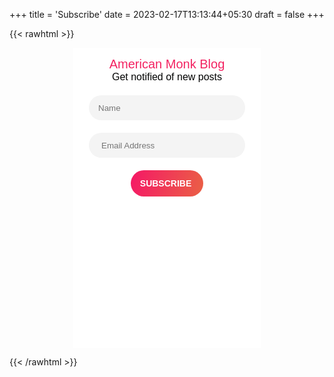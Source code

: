 +++
title = 'Subscribe'
date = 2023-02-17T13:13:44+05:30
draft = false
+++

{{< rawhtml >}}
<!-- Your Mailchimp form HTML here -->
<!--Zoho Campaigns Web-Optin Form's Header Code Starts Here-->

<script type="text/javascript" src="https://zcsub-cmpzourl.maillist-manage.com/js/optin.min.js" onload="setupSF('sf3z1b5a9455682c3568e622c23cb918d4fb973ed6d4efe816ea7906ebe638b2edf3','ZCFORMVIEW',false,'light',false,'0')"></script>
<script type="text/javascript">
	function runOnFormSubmit_sf3z1b5a9455682c3568e622c23cb918d4fb973ed6d4efe816ea7906ebe638b2edf3(th){
		/*Before submit, if you want to trigger your event, "include your code here"*/
	};
</script>



<!--Zoho Campaigns Web-Optin Form's Header Code Ends Here--><!--Zoho Campaigns Web-Optin Form Starts Here-->

<div id="sf3z1b5a9455682c3568e622c23cb918d4fb973ed6d4efe816ea7906ebe638b2edf3" data-type="signupform" style="opacity: 1;">
	<div id="customForm">
		<div name="SIGNUP_BODY" changeitem="BG_IMAGE" style="text-align: center; width: 300px; height: 480px; position: relative; z-index: 2; background-color: rgb(255, 255, 255); margin: auto; overflow: hidden">
			<div changeitem="ELEGANTFORM_IMAGE" style="width: 100%; height: 100%; position: absolute; bottom: 0">
				<img style="width: 100%; height: 100%; position: relative; visibility: hidden">
			</div>
			<div style="text-align: center; width: 100%; margin-top: 15px; position: relative; z-index: 2">
				<div style="position:relative;">
					<div id="Zc_SignupSuccess" style="display:none;position:absolute;margin-left:4%;width:90%;background-color: white; padding: 3px; border: 3px solid rgb(194, 225, 154);  margin-top: 10px;margin-bottom:10px;word-break:break-all">
						<table width="100%" cellpadding="0" cellspacing="0" border="0">
							<tbody>
								<tr>
									<td width="10%">
										<img class="successicon" src="https://zcsub-cmpzourl.maillist-manage.com/images/challangeiconenable.jpg" align="absmiddle">
									</td>
									<td>
										<span id="signupSuccessMsg" style="color: rgb(73, 140, 132); font-family: sans-serif; font-size: 14px;word-break:break-word">&nbsp;&nbsp;Thank you for Signing Up</span>
									</td>
								</tr>
							</tbody>
						</table>
					</div>
				</div>
				<form method="POST" id="zcampaignOptinForm" style="margin: 0px; width: 100%; color: rgb(255, 255, 255)" action="https://zcsub-cmpzourl.maillist-manage.com/weboptin.zc" target="_zcSignup">
					<div style="background-color: rgb(255, 235, 232); padding: 10px; color: rgb(210, 0, 0); font-size: 11px; border: 1px solid rgb(255, 217, 211); opacity: 1; position: absolute; width: 80%; margin: 20px 10%; box-shadow: rgba(27, 27, 27, 0.31) 0px 4px 7px 3px; z-index: 1; box-sizing: border-box; display: none; display: none" id="errorMsgDiv">Please correct the marked field(s) below.</div>
					<div style="font-size: 20px; font-family: &quot;Arial&quot;, sans-serif; font-weight: normal; color: rgb(243, 34, 97); text-align: center; width: 100%; margin: auto">American Monk Blog</div>
					<div style="font-size: 16px; font-family: &quot;Arial&quot;, sans-serif; font-weight: normal; color: rgb(0, 0, 0); text-align: center; width: 100%; margin: auto">Get notified of new posts</div>
					<div style="position: relative; width: 250px; height: 40px; margin: 20px 0 20px; display: inline-block">
						<input type="text" style="border: 0; outline: none; border-radius: 23px; background-color: rgb(244, 244, 244); width: 100%; height: 100%; color: rgb(136, 136, 136); font-family: &quot;Poppins&quot;, &quot;Arial&quot;, sans-serif; text-align: left; padding: 0 15px; box-sizing: border-box" placeholder="Name" changeitem="SIGNUP_FORM_FIELD" name="FIRSTNAME" id="FIRSTNAME">
					</div>
					<div style="text-align: center; width: 250px; height: 40px; margin: auto; margin-bottom: 20px">
						<div id="Zc_SignupSuccess" style="position: absolute; width: 87%; background-color: white; padding: 3px; border: 3px solid rgb(194, 225, 154); margin-bottom: 10px; word-break: break-all; opacity: 1; display: none">
							<div style="width: 20px; padding: 5px; display: table-cell">
								<img class="successicon" src="https://campaigns.zoho.com/images/challangeiconenable.jpg" style="width: 20px">
							</div>
							<div style="display: table-cell">
								<span id="signupSuccessMsg" style="color: rgb(73, 140, 132); font-family: sans-serif; font-size: 14px; line-height: 30px; display: block"></span>
							</div>
						</div>
						<input placeholder="Email Address" changeitem="SIGNUP_FORM_FIELD" name="CONTACT_EMAIL" id="EMBED_FORM_EMAIL_LABEL" type="text" style="border: 0; outline: none; border-radius: 23px; background-color: rgb(244, 244, 244); width: 100%; height: 100%; color: rgb(136, 136, 136); font-family: &quot;Poppins&quot;, &quot;Arial&quot;, sans-serif; text-align: left; padding: 0 20px; box-sizing: border-box">
					</div>
					<div style="text-align: center; position: relative; width: 116px; height: 42px; display: inline-block">
						<input type="button" style="text-align: center; background-image: -webkit-linear-gradient(-13deg, rgb(245, 24, 102) 0%, rgb(234, 96, 69) 100%); width: 100%; height: 100%; border-radius: 50px; border: 0; cursor: pointer; outline: none; font-size: 14px; font-weight: bold; font-family: &quot;Poppins&quot;, &quot;Arial&quot;, sans-serif; text-transform: uppercase; color: rgb(255, 255, 255)" name="SIGNUP_SUBMIT_BUTTON" id="zcWebOptin" value="Subscribe ">
					</div>
					<input type="hidden" id="fieldBorder" value="">
					<input type="hidden" id="submitType" name="submitType" value="optinCustomView">
					<input type="hidden" id="emailReportId" name="emailReportId" value="">
					<input type="hidden" id="formType" name="formType" value="QuickForm">
					<input type="hidden" name="zx" id="cmpZuid" value="132761d9d">
					<input type="hidden" name="zcvers" value="3.0">
					<input type="hidden" name="oldListIds" id="allCheckedListIds" value="">
					<input type="hidden" id="mode" name="mode" value="OptinCreateView">
					<input type="hidden" id="zcld" name="zcld" value="110fc4b4eabd0b8cd">
					<input type="hidden" id="zctd" name="zctd" value="110fc4b4eabd0b7a9">
					<input type="hidden" id="document_domain" value="">
					<input type="hidden" id="zc_Url" value="zcsub-cmpzourl.maillist-manage.com">
					<input type="hidden" id="new_optin_response_in" value="0">
					<input type="hidden" id="duplicate_optin_response_in" value="0">
					<input type="hidden" name="zc_trackCode" id="zc_trackCode" value="ZCFORMVIEW">
					<input type="hidden" id="zc_formIx" name="zc_formIx" value="3z1b5a9455682c3568e622c23cb918d4fb973ed6d4efe816ea7906ebe638b2edf3">
					<input type="hidden" id="viewFrom" value="URL_ACTION">
					<span style="display: none" id="dt_CONTACT_EMAIL">1,true,6,Contact Email,2</span>
					<span style="display: none" id="dt_FIRSTNAME">1,false,1,First Name,2</span>
					<span style="display: none" id="dt_LASTNAME">1,false,1,Last Name,2</span>
				</form>
			</div>
		</div>
	</div>
	<img src="https://zcsub-cmpzourl.maillist-manage.com/images/spacer.gif" id="refImage" onload="referenceSetter(this)" style="display:none;">
</div>
<input type="hidden" id="signupFormType" value="QuickForm_Vertical">
<div id="zcOptinOverLay" oncontextmenu="return false" style="display:none;text-align: center; background-color: rgb(0, 0, 0); opacity: 0.5; z-index: 100; position: fixed; width: 100%; top: 0px; left: 0px; height: 988px;"></div>
<div id="zcOptinSuccessPopup" style="display:none;z-index: 9999;width: 800px; height: 40%;top: 84px;position: fixed; left: 26%;background-color: #FFFFFF;border-color: #E6E6E6; border-style: solid; border-width: 1px;  box-shadow: 0 1px 10px #424242;padding: 35px;">
	<span style="position: absolute;top: -16px;right:-14px;z-index:99999;cursor: pointer;" id="closeSuccess">
		<img src="https://zcsub-cmpzourl.maillist-manage.com/images/videoclose.png">
	</span>
	<div id="zcOptinSuccessPanel"></div>
</div>

<!--Zoho Campaigns Web-Optin Form Ends Here-->
{{< /rawhtml >}}
